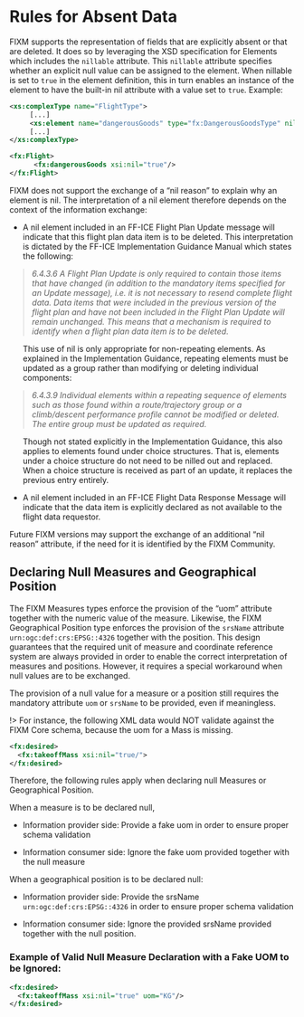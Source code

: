 # Rules for Absent Data

FIXM supports the representation of fields that are explicitly absent or
that are deleted. It does so by leveraging the XSD specification for
Elements which includes the `nillable` attribute. This `nillable`
attribute specifies whether an explicit null value can be assigned to
the element. When nillable is set to `true` in the element definition,
this in turn enables an instance of the element to have the built-in nil
attribute with a value set to `true`. Example:

```xml
<xs:complexType name="FlightType">
     [...]
     <xs:element name="dangerousGoods" type="fx:DangerousGoodsType" nillable="true" [...]>
     [...]
</xs:complexType>
```

```xml
<fx:Flight>
      <fx:dangerousGoods xsi:nil="true"/>
</fx:Flight>
```

FIXM does not support the exchange of a “nil reason” to explain why an
element is nil. The interpretation of a nil element therefore depends on
the context of the information exchange:

-   A nil element included in an FF-ICE Flight Plan Update message will
    indicate that this flight plan data item is to be deleted. This
    interpretation is dictated by the FF-ICE Implementation Guidance
    Manual which states the following:

> *6.4.3.6 A Flight Plan Update is only required to contain those items
> that have changed (in addition to the mandatory items specified for an
> Update message), i.e. it is not necessary to resend complete flight
> data. Data items that were included in the previous version of the
> flight plan and have not been included in the Flight Plan Update will
> remain unchanged. This means that a mechanism is required to identify
> when a flight plan data item is to be deleted.*

<ul>This use of nil is only appropriate for non-repeating elements. As 
     explained in the Implementation Guidance, repeating elements must 
     be updated as a group rather than modifying or deleting individual
     components:</ul>

> *6.4.3.9 Individual elements within a repeating sequence of elements 
> such as those found within a route/trajectory group or a climb/descent 
> performance profile cannot be modified or deleted. The entire group 
> must be updated as required.*

<ul>Though not stated explicitly in the Implementation Guidance, this 
     also applies to elements found under choice structures. That is,
     elements under a choice structure do not need to be nilled out 
     and replaced. When a choice structure is received as part of an 
     update, it replaces the previous entry entirely.</ul>

-   A nil element included in an FF-ICE Flight Data Response Message
    will indicate that the data item is explicitly declared as not
    available to the flight data requestor.

Future FIXM versions may support the exchange of an additional “nil
reason” attribute, if the need for it is identified by the FIXM
Community.

## Declaring Null Measures and Geographical Position

The FIXM Measures types enforce the provision of the “uom” attribute
together with the numeric value of the measure. Likewise, the FIXM
Geographical Position type enforces the provision of the `srsName`
attribute `urn:ogc:def:crs:EPSG::4326` together with the position. This
design guarantees that the required unit of measure and coordinate
reference system are always provided in order to enable the correct
interpretation of measures and positions. However, it requires a special
workaround when null values are to be exchanged.

The provision of a null value for a measure or a position still requires
the mandatory attribute `uom` or `srsName` to be provided, even if
meaningless.

!> For instance, the following XML data would NOT validate
against the FIXM Core schema, because the uom for a Mass is missing.

```xml
<fx:desired>
  <fx:takeoffMass xsi:nil="true/">
</fx:desired>
```

Therefore, the following rules apply when declaring null Measures or
Geographical Position.

When a measure is to be declared null,

-   Information provider side: Provide a fake uom in order to ensure
    proper schema validation

-   Information consumer side: Ignore the fake uom provided together
    with the null measure

When a geographical position is to be declared null:

-   Information provider side: Provide the srsName
    `urn:ogc:def:crs:EPSG::4326` in order to ensure proper schema
    validation

-   Information consumer side: Ignore the provided srsName provided
    together with the null position.

### Example of Valid Null Measure Declaration with a Fake UOM to be Ignored:

```xml
<fx:desired>
  <fx:takeoffMass xsi:nil="true" uom="KG"/>
</fx:desired>
```
